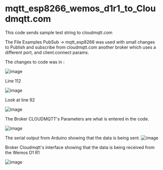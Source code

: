 # mqtt_esp8266_wemos_d1r1_to_Cloudmqtt.com
 
This code sends sample test string to cloudmqtt.com

The File Examples PubSub -> mqtt_esp8266 was used with small changes to Publish and subscribe from cloudmqtt.com another broker which uses a different port, and client.connect params.


The changes to code was in :

![image](https://user-images.githubusercontent.com/14288989/174536532-daebabb8-e656-41a1-ab5e-2f35dd6e310f.png)

Line 112

![image](https://user-images.githubusercontent.com/14288989/174536621-848f6864-4878-4e21-bb9b-167c6732e948.png)

Look at line 92

![image](https://user-images.githubusercontent.com/14288989/174536178-78903100-fd84-4176-b7d4-4de0439a205a.png)




The Broker CLOUDMQTT's Parameters are what is entered in the code.

![image](https://user-images.githubusercontent.com/14288989/174536854-d01febf7-dfaa-4ed3-ae2a-0c33578e5533.png)



The serial output from Arduino showing that the data is being sent.
![image](https://user-images.githubusercontent.com/14288989/174536975-14b5728b-da81-4dbf-b447-bb470c59b7c7.png)


Broker Cloudmqtt's interface showing that the data is being received from the Wemos D1 R1


![image](https://user-images.githubusercontent.com/14288989/174537151-e59b4563-7d40-4b86-9f62-0a4ce24234f1.png)


